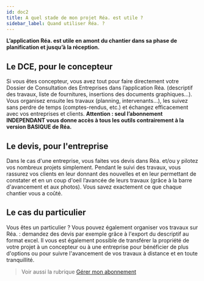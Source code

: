 ```yaml
---
id: doc2
title: A quel stade de mon projet Réa. est utile ?
sidebar_label: Quand utiliser Réa. ?
---
```


**L’application Réa. est utile en amont du chantier dans sa phase de planification et jusqu’à la réception.**

## Le DCE, pour le concepteur

Si vous êtes concepteur, vous avez tout pour faire directement votre Dossier de Consultation des Entreprises dans l’application Réa. (descriptif des travaux, liste de fournitures, insertions des documents graphiques...).
Vous organisez ensuite les travaux (planning, intervenants…), les suivez sans perdre de temps (comptes-rendus, etc.) et échangez efficacement avec vos entreprises et clients.
**Attention&nbsp;: seul l’abonnement INDEPENDANT vous donne accès à tous les outils contrairement à la version BASIQUE de Réa.**

## Le devis, pour l'entreprise

Dans le cas d'une entreprise, vous faites vos devis dans Réa. et/ou y pilotez vos nombreux projets simplement.
Pendant le suivi des travaux, vous rassurez vos clients en leur donnant des nouvelles et en leur permettant de constater et en un coup d'oeil l’avancée de leurs travaux (grâce à la barre d'avancement et aux photos). Vous savez exactement ce que chaque chantier vous a coûté.

## Le cas du particulier

Vous êtes un particulier ? Vous pouvez également organiser vos travaux sur Réa.&nbsp;: demandez des devis par exemple grâce à l'export du descriptif au format excel. Il vous est également possible de transférer la propriété de votre projet à un concepteur ou à une entreprise pour bénéficier de plus d'options ou pour suivre l'avancement de vos travaux à distance et en toute tranquillité.


> Voir aussi la rubrique [Gérer mon abonnement](doc7.md)
